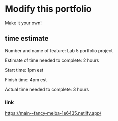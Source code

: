 # Modify this portfolio

Make it your own!

## time estimate

Number and name of feature: Lab 5 portfolio project

Estimate of time needed to complete: 2 hours

Start time: 1pm est

Finish time: 4pm est

Actual time needed to complete: 3 hours

### link 

https://main--fancy-melba-1e6435.netlify.app/